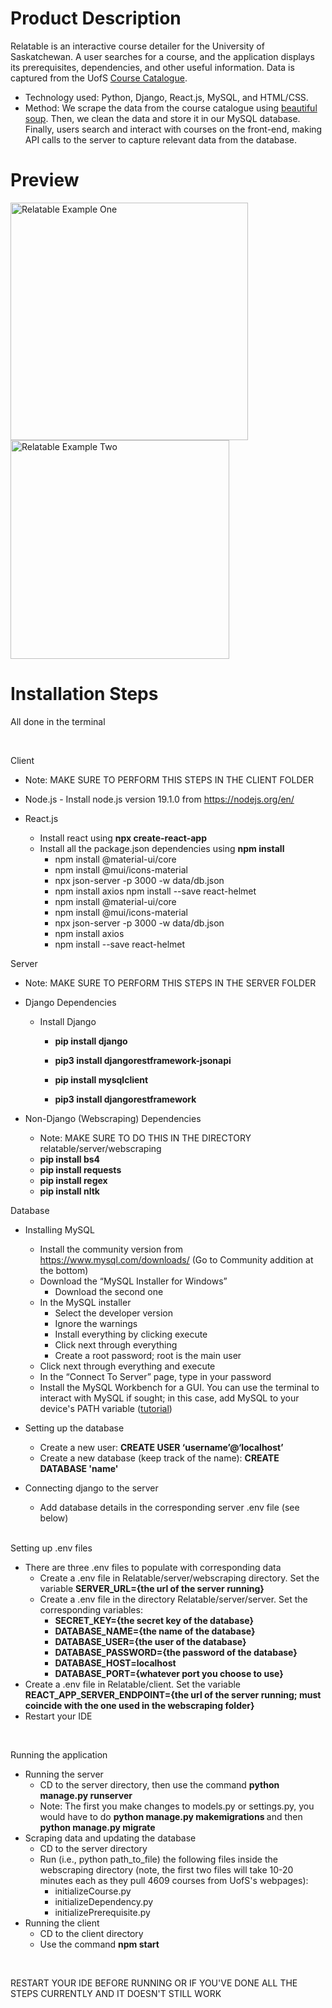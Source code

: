 <h1> Product Description </h1>

Relatable is an interactive course detailer for the University of Saskatchewan. A user searches for a course, and the application displays its prerequisites, dependencies, and other useful information. Data is captured from the UofS [Course Catalogue](https://catalogue.usask.ca/).

- Technology used: Python, Django, React.js, MySQL, and HTML/CSS.
- Method: We scrape the data from the course catalogue using [beautiful soup](https://beautiful-soup-4.readthedocs.io/en/latest/). Then, we clean the data and store it in our MySQL database. Finally, users search and interact with courses on the front-end, making API calls to the server to capture relevant data from the database.


<h1> Preview </h1>

<img 
  style="float: left;"
  src="https://user-images.githubusercontent.com/90867690/204102402-fdc2975d-3120-4ddf-a9c3-e6819db16a8b.png"
  width="380px"
  alt="Relatable Example One"
/>

<img 
  style="float: center;"
  src="https://user-images.githubusercontent.com/90867690/204102426-74c9e4c2-0611-4e9d-a2fb-7255ce8e5e92.png"
  width="350px"
  alt="Relatable Example Two"
/>


<h1> Installation Steps </h1>

All done in the terminal

<br>

Client

- Note: MAKE SURE TO PERFORM THIS STEPS IN THE CLIENT FOLDER 

- Node.js - Install node.js version 19.1.0 from https://nodejs.org/en/

- React.js
  - Install react using <b>npx create-react-app</b>
  - Install all the package.json dependencies using <b>npm install</b>
    - npm install @material-ui/core
    - npm install @mui/icons-material
    - npx json-server -p 3000 -w data/db.json
    - npm install axios npm install --save react-helmet
    - npm install @material-ui/core
    - npm install @mui/icons-material
    - npx json-server -p 3000 -w data/db.json
    - npm install axios
    - npm install --save react-helmet

Server

- Note: MAKE SURE TO PERFORM THIS STEPS IN THE SERVER FOLDER
- Django Dependencies

  - Install Django

    - <b> pip install django </b>
    - <b> pip3 install djangorestframework-jsonapi </b>

    - <b> pip install mysqlclient </b>
    - <b> pip3 install djangorestframework </b>

- Non-Django (Webscraping) Dependencies
  - Note: MAKE SURE TO DO THIS IN THE DIRECTORY relatable/server/webscraping
  - <b> pip install bs4 </b>
  - <b> pip install requests</b>
  - <b> pip install regex </b>
  - <b> pip install nltk </b>

Database

- Installing MySQL
  - Install the community version from https://www.mysql.com/downloads/ (Go to Community addition at the bottom)
  - Download the “MySQL Installer for Windows”
    - Download the second one
  - In the MySQL installer
    - Select the developer version
    - Ignore the warnings
    - Install everything by clicking execute
    - Click next through everything
    - Create a root password; root is the main user
  - Click next through everything and execute
  - In the “Connect To Server” page, type in your password
  - Install the MySQL Workbench for a GUI. You can use the terminal to interact with MySQL if sought; in this case, add MySQL to your device's PATH variable ([tutorial](https://dev.mysql.com/doc/mysql-windows-excerpt/5.7/en/mysql-installation-windows-path.html#:~:text=On%20the%20Windows%20desktop%2C%20right,System%20Variable%20dialogue%20should%20appear))

- Setting up the database
  - Create a new user: <b> CREATE USER ‘username’@‘localhost’ </b>
  - Create a new database (keep track of the name): <b> CREATE DATABASE 'name'</b>

- Connecting django to the server
  - Add database details in the corresponding server .env file (see below)

<br>
Setting up .env files

  - There are three .env files to populate with corresponding data
    - Create a .env file in Relatable/server/webscraping directory. Set the variable <b> SERVER_URL={the url of the server running} </b>
    - Create a .env file in the directory Relatable/server/server. Set the corresponding variables:
      - <b> SECRET_KEY={the secret key of the database} </b>
      - <b> DATABASE_NAME={the name of the database} </b>
      - <b> DATABASE_USER={the user of the database} </b>
      - <b> DATABASE_PASSWORD={the password of the database} </b>
      - <b> DATABASE_HOST=localhost </b>
      - <b> DATABASE_PORT={whatever port you choose to use} </b>
  - Create a .env file in Relatable/client. Set the variable <b> REACT_APP_SERVER_ENDPOINT={the url of the server running; must coincide with the one used in the webscraping folder} </b>
 - Restart your IDE

<br>

Running the application

- Running the server
  - CD to the server directory, then use the command <b> python manage.py runserver </b>
  - Note: The first you make changes to models.py or settings.py, you would have to do <b> python manage.py makemigrations </b> and then <b> python manage.py migrate </b>
- Scraping data and updating the database
  - CD to the server directory
  - Run (i.e., python path_to_file) the following files inside the webscraping directory (note, the first two files will take 10-20 minutes each as they pull 4609 courses from UofS's webpages):
    - initializeCourse.py
    - initializeDependency.py
    - initializePrerequisite.py
- Running the client
  - CD to the client directory
  - Use the command <b>npm start</b>

<br>

RESTART YOUR IDE BEFORE RUNNING OR IF YOU'VE DONE ALL THE STEPS CURRENTLY AND IT DOESN'T STILL WORK
